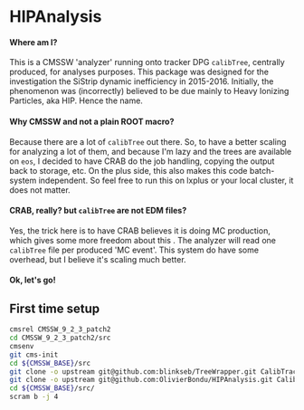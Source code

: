 # HIPAnalysis

#### Where am I?

This is a CMSSW 'analyzer' running onto tracker DPG `calibTree`, centrally produced, for analyses purposes. This package was designed for the investigation the SiStrip dynamic inefficiency in 2015-2016. Initially, the phenomenon was (incorrectly) believed to be due mainly to Heavy Ionizing Particles, aka HIP. Hence the name.

#### Why CMSSW and not a plain ROOT macro?

Because there are a lot of `calibTree` out there. So, to have a better scaling for analyzing a lot of them, and because I'm lazy and the trees are available on `eos`, I decided to have CRAB do the job handling, copying the output back to storage, etc. On the plus side, this also makes this code batch-system independent. So feel free to run this on lxplus or your local cluster, it does not matter.

#### CRAB, really? but `calibTree` are not EDM files?

Yes, the trick here is to have CRAB believes it is doing MC production, which gives some more freedom about this
. The analyzer will read one `calibTree` file per produced 'MC event'. This system do have some overhead, but I believe it's scaling much better.

#### Ok, let's go!



## First time setup

```bash
cmsrel CMSSW_9_2_3_patch2
cd CMSSW_9_2_3_patch2/src
cmsenv
git cms-init
cd ${CMSSW_BASE}/src 
git clone -o upstream git@github.com:blinkseb/TreeWrapper.git CalibTracker/TreeWrapper
git clone -o upstream git@github.com:OlivierBondu/HIPAnalysis.git CalibTracker/HIPAnalysis
cd ${CMSSW_BASE}/src/
scram b -j 4
```
